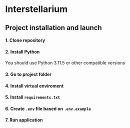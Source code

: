 # Interstellarium

## Project installation and launch
#### 1. Clone repository
#### 2. Install Python
You should use Python 3.11.5 or other compatible versions
#### 3. Go to project folder 
#### 4. Install virtual enviroment
#### 5. Install ```requirements.txt```
#### 6. Create ```.env``` file based on ```.env.example```
#### 7. Run application

